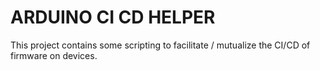 # ARDUINO CI CD HELPER

This project contains some scripting to facilitate / mutualize the CI/CD of firmware on devices.


